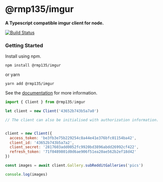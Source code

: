 # @rmp135/imgur

__A Typescript compatible imgur client for node.__

[![Build Status](https://travis-ci.org/rmp135/imgur.svg?branch=master)](https://travis-ci.org/rmp135/imgur)

### Getting Started

Install using npm.

```shell
npm install @rmp135/imgur
```

or yarn

```shell
yarn add @rmp135/imgur
```

See the [documentation](https://rmp135.github.io/imgur/) for more information.

```javascript
import { Client } from @rmp135/imgur

let client = new Client('43652b743b5a7a0')

// The client can also be initialised with authorization information.


client = new Client({
  access_token: 'be3fb3e75b229254c8a44e41e376bfc01154ba42',
  client_id: '43652b743b5a7a2',
  client_secret: '2817603add0052fc9920bd3896abdd26992cf422',
  refresh_token: '71f0489801d0d6ae906f51ea20ae562b2ef18d42'
})

const images = await client.Gallery.subRedditGalleries('pics')

console.log(images)
```